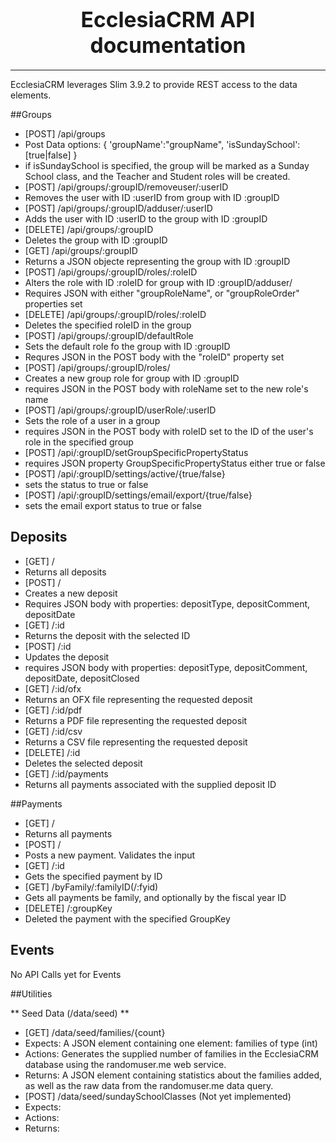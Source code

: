 # <center><big>Ecclesia**CRM** API documentation</big></center>
----

EcclesiaCRM leverages Slim 3.9.2 to provide REST access to the data elements.

##Groups

* [POST] /api/groups
* Post Data options:  {
      'groupName':"groupName",
      'isSundaySchool':[true|false]
    }
* if isSundaySchool is specified, the group will be marked as a Sunday School class, and the Teacher and Student roles will be created.
* [POST] /api/groups/:groupID/removeuser/:userID
* Removes the user with ID :userID from group with ID :groupID
* [POST] /api/groups/:groupID/adduser/:userID
* Adds the user with ID :userID to the group with ID :groupID
* [DELETE] /api/groups/:groupID
* Deletes the group with ID :groupID
* [GET] /api/groups/:groupID
* Returns a JSON objecte representing the group with ID :groupID
* [POST] /api/groups/:groupID/roles/:roleID
* Alters the role with ID :roleID for group with ID :groupID/adduser/
* Requires JSON with either "groupRoleName", or "groupRoleOrder" properties set
* [DELETE] /api/groups/:groupID/roles/:roleID
* Deletes the specified roleID in the group
* [POST] /api/groups/:groupID/defaultRole
* Sets the default role fo the group with ID :groupID
* Requres JSON in the POST body with the "roleID" property set
* [POST] /api/groups/:groupID/roles/
* Creates a new group role for group with ID :groupID
* requires JSON in the POST body with roleName set to the new role's name
* [POST] /api/groups/:groupID/userRole/:userID
* Sets the role of a user in a group
* requires JSON in the POST body with roleID set to the ID of the user's role in the specified group
* [POST] /api/:groupID/setGroupSpecificPropertyStatus
* requires JSON property GroupSpecificPropertyStatus either true or false
* [POST] /api/:groupID/settings/active/{true/false}
* sets the status to true or false
* [POST] /api/:groupID/settings/email/export/{true/false}
* sets the email export status to true or false


## Deposits

* [GET] /
*  Returns all deposits
* [POST] /
* Creates a new deposit
* Requires JSON body with properties: depositType, depositComment, depositDate
* [GET] /:id
* Returns the deposit with the selected ID
* [POST] /:id
* Updates the deposit
* requires JSON body with properties: depositType, depositComment, depositDate, depositClosed
* [GET] /:id/ofx
* Returns an OFX file representing the requested deposit
* [GET] /:id/pdf
* Returns a PDF file representing the requested deposit
* [GET] /:id/csv
* Returns a CSV file representing the requested deposit
* [DELETE] /:id
* Deletes the selected deposit
* [GET] /:id/payments
* Returns all payments associated with the supplied deposit ID


##Payments

* [GET] /
* Returns all payments
* [POST] /
* Posts a new payment. Validates the input
* [GET] /:id
* Gets the specified payment by ID
* [GET] /byFamily/:familyID(/:fyid)
* Gets all payments be family, and optionally by the fiscal year ID
* [DELETE] /:groupKey
* Deleted the payment with the specified GroupKey



## Events

No API Calls yet for Events

##Utilities

** Seed Data (/data/seed) **

* [GET] /data/seed/families/{count}
* Expects: A JSON element containing one element: families of type (int)
* Actions: Generates the supplied number of families in the EcclesiaCRM database using the randomuser.me web service.
* Returns: A JSON element containing statistics about the families added, as well as the raw data from the randomuser.me data query.
* [POST] /data/seed/sundaySchoolClasses (Not yet implemented)
* Expects:
* Actions:
* Returns: